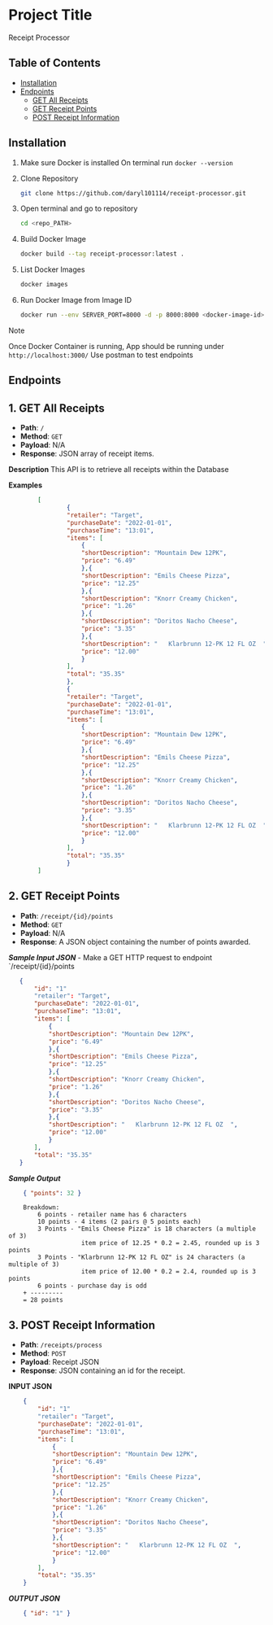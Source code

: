 # Project Title
Receipt Processor

## Table of Contents
- [Installation](#installation)
- [Endpoints](#Endpoints)
    - [GET All Receipts](#1-get-all-receipts)
    - [GET Receipt Points](#2-get-receipt-points)
    - [POST Receipt Information](#3-post-receipt-information)

## Installation
1. Make sure Docker is installed
    On terminal run ``` docker --version ```

2. Clone Repository 
    ```bash
    git clone https://github.com/daryl101114/receipt-processor.git
    ```
3. Open terminal and go to repository
    ``` bash
    cd <repo_PATH>
    ```

4. Build Docker Image
    ```bash 
    docker build --tag receipt-processor:latest .
    ```
5. List Docker Images
    ``` bash
    docker images
    ```

6. Run Docker Image from Image ID
    ``` bash
    docker run --env SERVER_PORT=8000 -d -p 8000:8000 <docker-image-id> 
    ```
> [!NOTE]
> Once Docker Container is running, App should be running under `http://localhost:3000/`
> Use postman to test endpoints


## Endpoints
## 1. GET All Receipts
- **Path**: `/`
- **Method**: `GET`
- **Payload**: N/A
- **Response**: JSON array of receipt items.

**Description**
This API is to retrieve all receipts within the Database

**Examples**
``` json
        [
                {
                "retailer": "Target",
                "purchaseDate": "2022-01-01",
                "purchaseTime": "13:01",
                "items": [
                    {
                    "shortDescription": "Mountain Dew 12PK",
                    "price": "6.49"
                    },{
                    "shortDescription": "Emils Cheese Pizza",
                    "price": "12.25"
                    },{
                    "shortDescription": "Knorr Creamy Chicken",
                    "price": "1.26"
                    },{
                    "shortDescription": "Doritos Nacho Cheese",
                    "price": "3.35"
                    },{
                    "shortDescription": "   Klarbrunn 12-PK 12 FL OZ  ",
                    "price": "12.00"
                    }
                ],
                "total": "35.35"
                },
                {
                "retailer": "Target",
                "purchaseDate": "2022-01-01",
                "purchaseTime": "13:01",
                "items": [
                    {
                    "shortDescription": "Mountain Dew 12PK",
                    "price": "6.49"
                    },{
                    "shortDescription": "Emils Cheese Pizza",
                    "price": "12.25"
                    },{
                    "shortDescription": "Knorr Creamy Chicken",
                    "price": "1.26"
                    },{
                    "shortDescription": "Doritos Nacho Cheese",
                    "price": "3.35"
                    },{
                    "shortDescription": "   Klarbrunn 12-PK 12 FL OZ  ",
                    "price": "12.00"
                    }
                ],
                "total": "35.35"
                }
        ]
```

## 2. GET Receipt Points
- **Path**: `/receipt/{id}/points`
- **Method**: `GET`
- **Payload**: N/A
- **Response**: A JSON object containing the number of points awarded.

***Sample Input JSON*** - Make a GET HTTP request to endpoint `/receipt/{id}/points
 ``` json
    {
        "id": "1"
        "retailer": "Target",
        "purchaseDate": "2022-01-01",
        "purchaseTime": "13:01",
        "items": [
            {
            "shortDescription": "Mountain Dew 12PK",
            "price": "6.49"
            },{
            "shortDescription": "Emils Cheese Pizza",
            "price": "12.25"
            },{
            "shortDescription": "Knorr Creamy Chicken",
            "price": "1.26"
            },{
            "shortDescription": "Doritos Nacho Cheese",
            "price": "3.35"
            },{
            "shortDescription": "   Klarbrunn 12-PK 12 FL OZ  ",
            "price": "12.00"
            }
        ],
        "total": "35.35"
    }
```
 ***Sample Output***
``` json
    { "points": 32 }
 ```
```
    Breakdown:
        6 points - retailer name has 6 characters
        10 points - 4 items (2 pairs @ 5 points each)
        3 Points - "Emils Cheese Pizza" is 18 characters (a multiple of 3)
                    item price of 12.25 * 0.2 = 2.45, rounded up is 3 points
        3 Points - "Klarbrunn 12-PK 12 FL OZ" is 24 characters (a multiple of 3)
                    item price of 12.00 * 0.2 = 2.4, rounded up is 3 points
        6 points - purchase day is odd
    + ---------
    = 28 points
 ```

## 3. POST Receipt Information
- **Path**: `/receipts/process`
- **Method**: `POST`
- **Payload**: Receipt JSON
- **Response**: JSON containing an id for the receipt.

**INPUT JSON**
``` json
    {
        "id": "1"
        "retailer": "Target",
        "purchaseDate": "2022-01-01",
        "purchaseTime": "13:01",
        "items": [
            {
            "shortDescription": "Mountain Dew 12PK",
            "price": "6.49"
            },{
            "shortDescription": "Emils Cheese Pizza",
            "price": "12.25"
            },{
            "shortDescription": "Knorr Creamy Chicken",
            "price": "1.26"
            },{
            "shortDescription": "Doritos Nacho Cheese",
            "price": "3.35"
            },{
            "shortDescription": "   Klarbrunn 12-PK 12 FL OZ  ",
            "price": "12.00"
            }
        ],
        "total": "35.35"
    }
```
***OUTPUT JSON***
```json
    { "id": "1" }
```